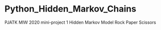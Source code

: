 # Python_Hidden_Markov_Chains
PJATK MIW 2020 mini-project 1 Hidden Markov Model  Rock Paper Scissors 
